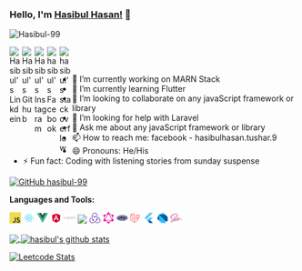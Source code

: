 ### Hello, I'm [Hasibul Hasan!](https://github.com/Hasibul-99) 👋

<p align="left"> <img src="https://komarev.com/ghpvc/?username=Hasibul-99&label=Views&color=blue&style=plastic" alt="Hasibul-99" /> </p>

<!-- 
<a href="https://twitter.com/imthepk">
  <img align="left" alt="Pawan's Twitter" width="22px" src="https://cdn.jsdelivr.net/npm/simple-icons@v3/icons/twitter.svg" />
</a>
-->

<a href="https://www.linkedin.com/in/hasibul-hasan-tushar">
  <img align="left" alt="Hasibul's Linkdein" width="22px" src="https://cdn.jsdelivr.net/npm/simple-icons@v3/icons/linkedin.svg" />
</a>
<a href="https://github.com/Hasibul-99">
  <img align="left" alt="Hasibul's Github" width="22px" src="https://cdn.jsdelivr.net/npm/simple-icons@v3/icons/github.svg" />
</a>
<!----
<a href="https://t.me/imthepk">
  <img align="left" alt="Pawan's Telegram" width="22px" src="https://cdn.jsdelivr.net/npm/simple-icons@v3/icons/telegram.svg" />
</a>
--->

<a href="https://www.instagram.com/hasibul_hasan_tushar/">
  <img align="left" alt="Hasibul's Instagram" width="22px" src="https://cdn.jsdelivr.net/npm/simple-icons@v3/icons/instagram.svg" />
</a>
<a href="https://www.facebook.com/hasibulhasan.tushar.9/">
  <img align="left" alt="hasibul's Facebook" width="22px" src="https://cdn.jsdelivr.net/npm/simple-icons@v3/icons/facebook.svg" />
</a>
<a href="https://stackoverflow.com/users/8927803/hasibul">
  <img align="left" alt="hasibul's stackoverflow" width="22px" src="https://cdn.jsdelivr.net/npm/simple-icons@3.13.0/icons/stackoverflow.svg" />
</a>

<br/>
<br/>

- 🔭 I’m currently working on MARN Stack
- 🌱 I’m currently learning Flutter
- 👯 I’m looking to collaborate on any javaScript framework or library
- 🤔 I’m looking for help with Laravel
- 💬 Ask me about any javaScript framework or library
- 📫 How to reach me: facebook - hasibulhasan.tushar.9
- 😄 Pronouns: He/His
- ⚡ Fun fact: Coding with listening stories from sunday suspense

<!--
[![Linkedin: hasibul-hasan-tushar](https://img.shields.io/badge/-Hasibul-Hasan-blue?style=flat-square&logo=Linkedin&logoColor=white&link=https://www.linkedin.com/in/hasibul-hasan-tushar/)](https://www.linkedin.com/in/hasibul-hasan-tushar/) 
--->
[![GitHub hasibul-99](https://img.shields.io/github/followers/hasibul-99?label=follow&style=social)](https://github.com/hasibul-99)

<!---[![website](https://img.shields.io/badge/PortfolioWebsite-pawan.live-2648ff?style=flat-square&logo=google-chrome)](https://github.com/hasibul-99/)-->

**Languages and Tools:**  

<code><img height="20" src="https://raw.githubusercontent.com/github/explore/80688e429a7d4ef2fca1e82350fe8e3517d3494d/topics/javascript/javascript.png"></code>
<code><img height="20" src="https://raw.githubusercontent.com/github/explore/80688e429a7d4ef2fca1e82350fe8e3517d3494d/topics/react/react.png"></code>
<code><img height="20" src="https://raw.githubusercontent.com/github/explore/80688e429a7d4ef2fca1e82350fe8e3517d3494d/topics/vue/vue.png"></code>
<code><img height="20" src="https://raw.githubusercontent.com/github/explore/80688e429a7d4ef2fca1e82350fe8e3517d3494d/topics/angular/angular.png"></code>
<code><img height="20" src="https://raw.githubusercontent.com/github/explore/80688e429a7d4ef2fca1e82350fe8e3517d3494d/topics/express/express.png"></code>
<code><img height="20" src="![download (1)](https://user-images.githubusercontent.com/34993664/122601757-9ac05d00-d093-11eb-86b8-20f692a36bde.png)"></code> 
<code><img height="20" src="https://raw.githubusercontent.com/github/explore/80688e429a7d4ef2fca1e82350fe8e3517d3494d/topics/redux/redux.png"></code> 
<code><img height="20" src="https://raw.githubusercontent.com/github/explore/80688e429a7d4ef2fca1e82350fe8e3517d3494d/topics/graphql/graphql.png"></code> 
<code><img height="20" src="https://raw.githubusercontent.com/github/explore/80688e429a7d4ef2fca1e82350fe8e3517d3494d/topics/php/php.png"></code> 
<code><img height="20" src="https://raw.githubusercontent.com/github/explore/80688e429a7d4ef2fca1e82350fe8e3517d3494d/topics/laravel/laravel.png"></code>
<code><img height="20" src="https://raw.githubusercontent.com/github/explore/80688e429a7d4ef2fca1e82350fe8e3517d3494d/topics/flutter/flutter.png"></code>
<code><img height="20" src="https://raw.githubusercontent.com/github/explore/80688e429a7d4ef2fca1e82350fe8e3517d3494d/topics/dart/dart.png"></code>
<code><img height="20" src="https://raw.githubusercontent.com/github/explore/80688e429a7d4ef2fca1e82350fe8e3517d3494d/topics/sass/sass.png"></code>

<a href="https://github.com/hasibul-99">
  <img align="center" src="https://github-readme-stats.vercel.app/api/top-langs/?username=hasibul-99&theme=light&hide_langs_below=1" />
</a>

<a href="https://github.com/hasibul-99">
 <img align="center" src="https://github-readme-stats.vercel.app/api?username=hasibul-99&show_icons=true&theme=light&line_height=27" alt="hasibul's github stats"/>
</a>
<!--
<a href="https://github.com/iampawan/FlutterExampleApps">
  <img align="center" src="https://github-readme-stats.vercel.app/api/pin/?username=iampawan&repo=FlutterExampleApps&theme=light" />
</a>
-->

<!---
<a href="https://github.com/iampawan/VelocityX">
 <img align="center" src="https://github-readme-stats.vercel.app/api/pin/?username=iampawan&repo=VelocityX&theme=light" />
</a>
-->
<!---
<img src="https://github-readme-stats.vercel.app/api?username=hasibul-99&&show_icons=true&title_color=ffffff&icon_color=bb2acf&text_color=daf7dc&bg_color=151515"/>
--->

[![Leetcode Stats](https://leetcard.jacoblin.cool/JacobLinCool)](https://leetcode.com/JacobLinCool)
